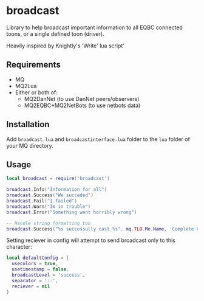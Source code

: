 # broadcast

Library to help broadcast important information to all EQBC connected toons, or a single defined toon (driver).

Heavily inspired by Knightly's 'Write' lua script'

## Requirements

- MQ
- MQ2Lua
- Either or both of:
  - MQ2DanNet (to use DanNet peers/observers)
  - MQ2EQBC+MQ2NetBots (to use netbots data)

## Installation
Add `broadcast.lua` and `broadcastinterface.lua` folder to the `lua` folder of your MQ directory.

## Usage

```lua
local broadcast = require('broadcast')

broadcast.Info("Information for all")
broadcast.Success("We succeded")
broadcast.Fail("I failed")
broadcast.Warn("Im in trouble")
broadcast.Error("Something went horribly wrong")

-- Handle string formatting too
broadcast.Success("%s successully cast %s", mq.TLO.Me.Name, 'Complete Heal')
```

Setting reciever in config will attempt to send broadcast only to this character:

```lua
local defaultConfig = {
  usecolors = true,
  usetimestamp = false,
  broadcastLevel = 'success',
  separator = '::',
  reciever = nil
}
```
